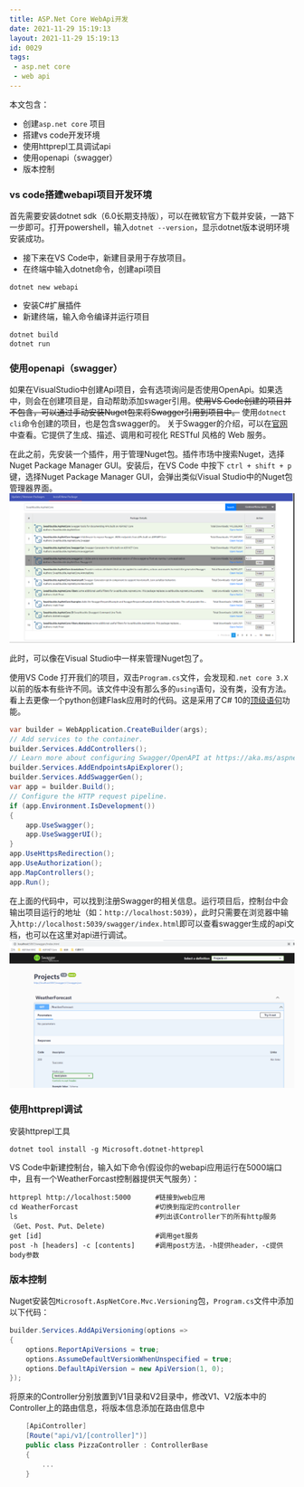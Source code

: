 ```yaml
---
title: ASP.Net Core WebApi开发
date: 2021-11-29 15:19:13
layout: 2021-11-29 15:19:13
id: 0029
tags:
 - asp.net core
 - web api
---
```


本文包含：
* 创建`asp.net core` 项目
* 搭建vs code开发环境
* 使用httprepl工具调试api
* 使用openapi（swagger）
* 版本控制

<!--more-->

### vs code搭建webapi项目开发环境
首先需要安装dotnet sdk（6.0长期支持版），可以在微软官方下载并安装，一路下一步即可。打开powershell，输入`dotnet --version`，显示dotnet版本说明环境安装成功。
* 接下来在VS Code中，新建目录用于存放项目。
* 在终端中输入dotnet命令，创建api项目
```
dotnet new webapi
```
* 安装C#扩展插件
* 新建终端，输入命令编译并运行项目
```
dotnet build
dotnet run
```

### 使用openapi（swagger）

如果在VisualStudio中创建Api项目，会有选项询问是否使用OpenApi。如果选中，则会在创建项目是，自动帮助添加swager引用。~~使用VS Code创建的项目并不包含，可以通过手动安装Nuget包来将Swagger引用到项目中。~~  使用`dotnect cli`命令创建的项目，也是包含swagger的。
关于Swagger的介绍，可以在<a href="https://swagger.io/">官网</a>中查看。它提供了生成、描述、调用和可视化 RESTful 风格的 Web 服务。

在此之前，先安装一个插件，用于管理Nuget包。插件市场中搜索Nuget，选择Nuget Package Manager GUI。安装后，在VS Code 中按下 `ctrl + shift + p`键，选择Nuget Package Manager GUI，会弹出类似Visual Studio中的Nuget包管理器界面。
![Nuget Manager Package GUI](https://raw.githubusercontent.com/edsiongithub/blogimages/master/202111/NugetManager.png)

此时，可以像在Visual Studio中一样来管理Nuget包了。

使用VS Code 打开我们的项目，双击`Program.cs`文件，会发现和`.net core 3.X`以前的版本有些许不同。该文件中没有那么多的`using`语句，没有类，没有方法。看上去更像一个python创建Flask应用时的代码。这是采用了C# 10的<a href="https://docs.microsoft.com/zh-cn/dotnet/csharp/whats-new/tutorials/top-level-statements">顶级语句</a>功能。
``` csharp
var builder = WebApplication.CreateBuilder(args);
// Add services to the container.
builder.Services.AddControllers();
// Learn more about configuring Swagger/OpenAPI at https://aka.ms/aspnetcore/swashbuckle
builder.Services.AddEndpointsApiExplorer();
builder.Services.AddSwaggerGen();
var app = builder.Build();
// Configure the HTTP request pipeline.
if (app.Environment.IsDevelopment())
{
    app.UseSwagger();
    app.UseSwaggerUI();
}
app.UseHttpsRedirection();
app.UseAuthorization();
app.MapControllers();
app.Run();
```

在上面的代码中，可以找到注册Swagger的相关信息。运行项目后，控制台中会输出项目运行的地址（如：`http://localhost:5039`），此时只需要在浏览器中输入`http://localhost:5039/swagger/index.html`即可以查看swagger生成的api文档，也可以在这里对api进行调试。
![swagger ui](https://raw.githubusercontent.com/edsiongithub/blogimages/master/202111/swaggerui.png)
### 使用httprepl调试
安装httprepl工具
```
dotnet tool install -g Microsoft.dotnet-httprepl
```
VS Code中新建控制台，输入如下命令(假设你的webapi应用运行在5000端口中，且有一个WeatherForcast控制器提供天气服务）：
```
httprepl http://localhost:5000      #链接到web应用
cd WeatherForcast                   #切换到指定的controller
ls                                  #列出该Controller下的所有http服务（Get、Post、Put、Delete)
get [id]                            #调用get服务
post -h [headers] -c [contents]     #调用post方法，-h提供header，-c提供body参数
```

### 版本控制
Nuget安装包`Microsoft.AspNetCore.Mvc.Versioning`包，`Program.cs`文件中添加以下代码：
```csharp
builder.Services.AddApiVersioning(options =>
{
    options.ReportApiVersions = true;
    options.AssumeDefaultVersionWhenUnspecified = true;
    options.DefaultApiVersion = new ApiVersion(1, 0);
});
```
将原来的Controller分别放置到V1目录和V2目录中，修改V1、V2版本中的Controller上的路由信息，将版本信息添加在路由信息中
```csharp
    [ApiController]
    [Route("api/v1/[controller]")]
    public class PizzaController : ControllerBase
    {
        ...
    }
```